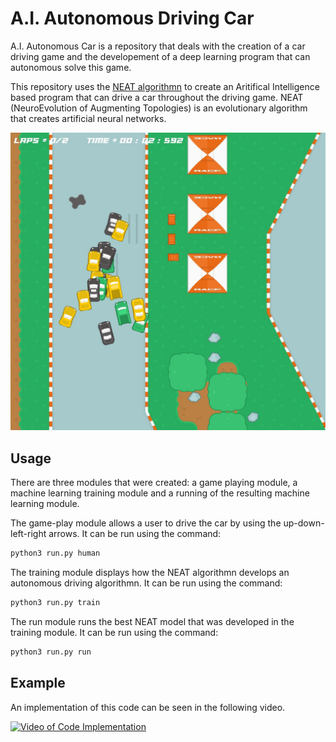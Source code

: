 # A.I. Autonomous Driving Car

A.I. Autonomous Car is a repository that deals with the creation of a car driving game and the developement of a deep learning program that can autonomous solve this game. 

This repository uses the 
[NEAT algorithmn](https://neat-python.readthedocs.io/en/latest/ "NEAT Documentation") to create an Aritifical Intelligence based program that can drive a car throughout the driving game. NEAT (NeuroEvolution of Augmenting Topologies) is an evolutionary algorithm that creates artificial neural networks.

![A.I. Training](assets/img.jpg "A.I. Training")

## Usage

There are three modules that were created: a game playing module, a machine learning training module and a running of the resulting machine learning module. 

The game-play module allows a user to drive the car by using the up-down-left-right arrows. It can be run using the command:

```bash
python3 run.py human
```

The training module displays how the NEAT algorithmn develops an autonomous driving algorithmn. It can be run using the command:

```bash
python3 run.py train
```

The run module runs the best NEAT model that was developed in the training module. It can be run using the command:

```bash
python3 run.py run
```

## Example

An implementation of this code can be seen in the following video.

[![Video of Code Implementation](https://youtu.be/qPHL5K4-2HM/0.jpg)](https://youtu.be/qPHL5K4-2HM)
